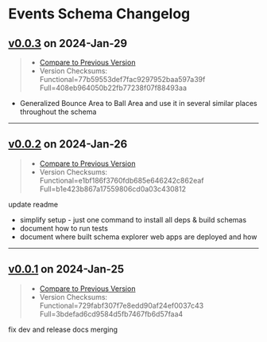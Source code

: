 # Events Schema Changelog

## [v0.0.3](https://github.com/pbv-public/events/releases/tag/v0.0.3) on 2024-Jan-29
> * [Compare to Previous Version](https://github.com/pbv-public/events/compare/v0.0.2...v0.0.3?expand=1)
> * Version Checksums: Functional=77b59553def7fac9297952baa597a39f Full=408eb964050b22fb77238f07f88493aa

* Generalized Bounce Area to Ball Area and use it in several similar places throughout the schema

-------------------------------------
## [v0.0.2](https://github.com/pbv-public/events/releases/tag/v0.0.2) on 2024-Jan-26
> * [Compare to Previous Version](https://github.com/pbv-public/events/compare/v0.0.1...v0.0.2?expand=1)
> * Version Checksums: Functional=e1bf186f3760fdb685e646242c862eaf Full=b1e423b867a17559806cd0a03c430812

update readme

 * simplify setup - just one command to install all deps & build schemas
 * document how to run tests
 * document where built schema explorer web apps are deployed and how

-------------------------------------
## [v0.0.1](https://github.com/pbv-public/events/releases/tag/v0.0.1) on 2024-Jan-25
> * [Compare to Previous Version](https://github.com/pbv-public/events/compare/v0.0.1^...v0.0.1?expand=1)
> * Version Checksums: Functional=729fabf307f7e8edd90af24ef0037c43 Full=3bdefad6cd9584d5fb7467fb6d57faa4

fix dev and release docs merging

